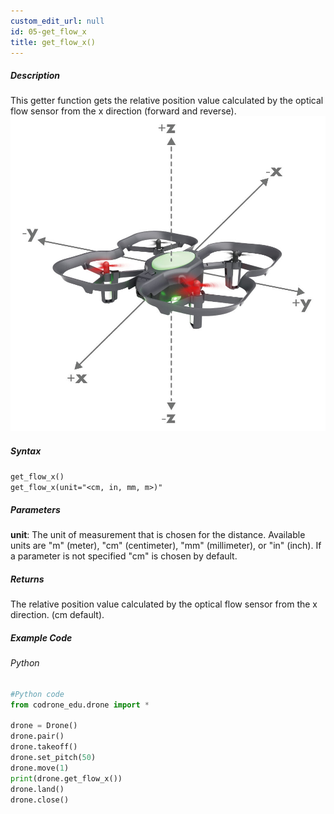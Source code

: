 ```yaml
---
custom_edit_url: null
id: 05-get_flow_x
title: get_flow_x()
---
```


##### Description

This getter function gets the relative position value calculated by the optical flow sensor from the x direction (forward and reverse). <br />
![x position image](xyz.jpg)

##### Syntax
```get_flow_x()```<br />
```get_flow_x(unit="<cm, in, mm, m>)"```<br />

##### Parameters
**unit**: The unit of measurement that is chosen for the distance. Available units are "m" (meter), "cm" (centimeter), "mm" (millimeter), or "in" (inch). If a parameter is not specified "cm" is chosen by default.


##### Returns

The relative position value calculated by the optical flow sensor from the x direction. (cm default).

##### Example Code
###### Python
```python
#Python code
from codrone_edu.drone import *

drone = Drone()
drone.pair()
drone.takeoff()
drone.set_pitch(50)
drone.move(1)
print(drone.get_flow_x())
drone.land()
drone.close()

```